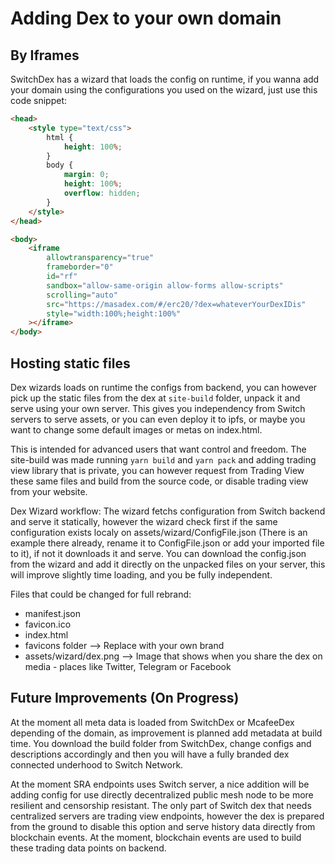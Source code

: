 # Adding Dex to your own domain

## By Iframes

SwitchDex has a wizard that loads the config on runtime, if you wanna add your domain using the configurations you used on the wizard, just use this
code snippet:

```html
<head>
    <style type="text/css">
        html {
            height: 100%;
        }
        body {
            margin: 0;
            height: 100%;
            overflow: hidden;
        }
    </style>
</head>

<body>
    <iframe
        allowtransparency="true"
        frameborder="0"
        id="rf"
        sandbox="allow-same-origin allow-forms allow-scripts"
        scrolling="auto"
        src="https://masadex.com/#/erc20/?dex=whateverYourDexIDis"
        style="width:100%;height:100%"
    ></iframe>
</body>
```

## Hosting static files

Dex wizards loads on runtime the configs from backend, you can however pick up the static files from the dex at `site-build` folder, unpack it and serve using your own server. This gives you independency from Switch servers to serve assets, or you can even deploy it to ipfs, or maybe you want to change some default images or metas on index.html.

This is intended for advanced users that want control and freedom. The site-build was made running `yarn build` and `yarn pack` and adding trading view library that is private, you can however request from Trading View these same files and build from the source code, or disable trading view from your website.

Dex Wizard workflow: The wizard fetchs configuration from Switch backend and serve it statically, however the wizard check first if the same configuration exists localy on assets/wizard/ConfigFile.json (There is an example there already, rename it to ConfigFile.json or add your imported file to it), if not it downloads it and serve. You can download the config.json from the wizard and add it directly on the unpacked files on your server, this will improve slightly time loading, and you be fully independent.

Files that could be changed for full rebrand:

-   manifest.json
-   favicon.ico
-   index.html
-   favicons folder --> Replace with your own brand
-   assets/wizard/dex.png --> Image that shows when you share the dex on media - places like Twitter, Telegram or Facebook

## Future Improvements (On Progress)

At the moment all meta data is loaded from SwitchDex or McafeeDex depending of the domain, as improvement is planned add metadata at build time. You
download the build folder from SwitchDex, change configs and descriptions accordingly and then you will have a fully branded dex connected underhood to Switch Network.

At the moment SRA endpoints uses Switch server, a nice addition will be adding config for use directly decentralized public mesh node to be more resilient and censorship resistant. The only part of Switch dex that needs centralized servers are trading view endpoints, however the dex is prepared from the ground to disable this option and serve history data directly from blockchain events. At the moment, blockchain events are used to build these trading data points on backend.
